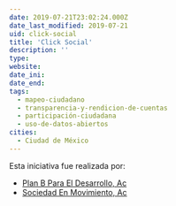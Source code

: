 ```yaml
---
date: 2019-07-21T23:02:24.000Z
date_last_modified: 2019-07-21
uid: click-social
title: 'Click Social'
description: ''
type: 
website: 
date_ini: 
date_end: 
tags:
  - mapeo-ciudadano
  - transparencia-y-rendicion-de-cuentas
  - participación-ciudadana
  - uso-de-datos-abiertos
cities: 
  - Ciudad de México
---
```


Esta iniciativa fue realizada por:

- [Plan B Para El Desarrollo, Ac](/organizaciones/plan-b-para-el-desarrollo-ac)
- [Sociedad En Movimiento, Ac](/organizaciones/sociedad-en-movimiento-ac)
